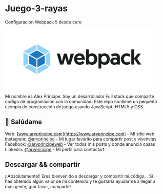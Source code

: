 # Juego-3-rayas
Configuracion Webpack 5 desde cero

![Configuracion webpack 5](/img/main.png)

Mi nombre es Alex Principe. Soy un desarrollador Full stack que comparte código de programación con la comunidad.
Este repo contiene un pequeño ejemplo de construcción de juego usando JavaScript, HTML5 y CSS.

## 👋 Salúdame

Web: [www.arvprincipe.com](https://www.arvprincipe.com) - Mi sitio web<br>
Instagram: [@arvprincipe](https://www.instagram.com/arvprincipe/) - Mi lugar favorito para compartir post y vivenvias<br>
Facebook: [@arvprincipeweb](https://www.facebook.com/arvprincipeweb) - Ver todos mis posts y donde anuncio cosas<br>
Linkedin: [@arvprincipe](https://www.linkedin.com/in/arvprincipe/) - Mi perfil para contactart<br>

## Descargar && compartir

¡¡Absolutamente!! Eres bienvenido a descargar y compartir mi código. . Si has obtenido algún valor de mi contenido y te gustaría ayudarme a llegar a más gente, ¡por favor, comparte!
